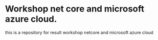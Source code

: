 # Workshop net core and microsoft azure cloud.
this is a repository for result workshop netcore and microsoft azure cloud
